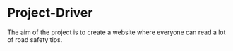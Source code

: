 # Project-Driver

The aim of the project is to create a website where everyone can read a lot of road safety tips.
